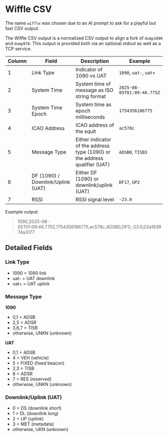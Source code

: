 # Wiffle CSV 

The name `wiffle` was chosen due to an AI prompt to ask for a playful but fast CSV output.  

The Wiffle CSV output is a normalized CSV output to align a fork of `dump1090` and `dump978`.  This output is provided both via an optional stdout as well as a TCP service. 

| Column | Field | Description | Example |
|---|---|---|---|
| 1 | Link Type | Indicator of 1090 vs UAT | `1090`, `uat-`, `uat+` | 
| 2 | System Time | System time of message as ISO string format | `2025-08-05T01:09:46.775Z` |
| 3 | System Time Epoch | System time as epoch milliseconds | `1754356186775` |
| 4 | ICAO Address | ICAO address of the squit | `ac578c` |
| 5 | Message Type | Either indicator of the address type (1090) or the address qualifier (UAT) | `ADSB0`, `TISB3` |
| 6 | DF (1090) / Downlink/Uplink (UAT) | Either DF (1090) or downlink/uplink (UAT) | `DF17`, `UP2` |
| 7 | RSSI | RSSI signal level | `-23.0` |

Example output: 

> 1090,2025-08-05T01:09:46.775Z,1754356186775,ac578c,ADSB0,DF0,-23.0,02a183974a3177

## Detailed Fields 

### Link Type 

* 1090 = 1090 link 
* uat- = UAT downlink 
* uat+ = UAT uplink 

### Message Type 

**1090** 

* 0,1 = ADSB
* 2,5 = ADSR
* 3,6,7 = TISB
* otherwise, UNKN (unknown)

**UAT** 

* 0,1 = ADSB
* 4 = VEH (vehicle)
* 5 = FIXED (fixed beacon)
* 2,3 = TISB
* 6 = ADSR
* 7 = RES (reserved)
* otherwise, UNKN (unknown)

### Downlink/Uplink (UAT) 

* 0 = DS (downlink short)
* 1 = DL (downlink long)
* 2 = UP (uplink)
* 3 = MET (metadata)
* otherwise, UKN (unknown)

